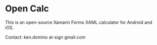 # Open Calc

This is an open-source Xamarin Forms XAML calculator for Android and iOS.

Contact: ken.domino at-sign gmail.com

